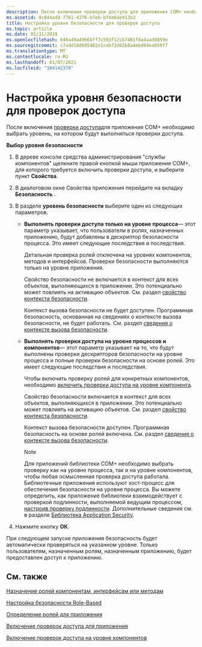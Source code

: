 ```yaml
---
description: После включения проверки доступа для приложения COM+ необходимо выбрать уровень, на котором будут выполняться проверки доступа.
ms.assetid: 9c044add-7761-4378-b7eb-bf4e84e913b3
title: Настройка уровня безопасности для проверок доступа
ms.topic: article
ms.date: 05/31/2018
ms.openlocfilehash: 646a49a4966bff7c593f12cb7481f4a4aad8859e
ms.sourcegitcommit: c7add10d695482e1ceb72d62b8a4ebd84ea050f7
ms.translationtype: MT
ms.contentlocale: ru-RU
ms.lasthandoff: 01/07/2021
ms.locfileid: "104142370"
---
```

# <a name="setting-a-security-level-for-access-checks"></a>Настройка уровня безопасности для проверок доступа

После включения [проверки доступа](enabling-access-checks-for-an-application.md)для приложения COM+ необходимо выбрать уровень, на котором будут выполняться проверки доступа.

**Выбор уровня безопасности**

1.  В дереве консоли средства администрирования "службы компонентов" щелкните правой кнопкой мыши приложение COM+, для которого требуется включить проверки доступа, и выберите пункт **Свойства**.

2.  В диалоговом окне Свойства приложения перейдите на вкладку **Безопасность** .

3.  В разделе **уровень безопасности** выберите один из следующих параметров.

    -   **Выполнять проверки доступа только на уровне процесса**— этот параметр указывает, что пользователи в ролях, назначенных приложению, будут добавлены в дескриптор безопасности процесса. Это имеет следующие последствия и последствия.

        Детальная проверка ролей отключена на уровнях компонентов, методов и интерфейсов. Проверки безопасности выполняются только на уровне приложения.

        Свойство безопасности не включается в контекст для всех объектов, выполняющихся в приложении. Это потенциально может повлиять на активацию объектов. См. раздел [свойство контекста безопасности](security-context-property.md).

        Контекст вызова безопасности не будет доступен. Программная безопасность, основанная на сведениях о контексте вызова безопасности, не будет работать. См. раздел [сведения о контексте вызова безопасности](security-call-context-information.md).

    -   **Выполнять проверки доступа на уровне процессов и компонентов**— этот параметр указывает на то, что будут выполнены проверки дескрипторов безопасности на уровне процесса и полные проверки безопасности на основе ролей. Это имеет следующие последствия и последствия.

        Чтобы включить проверку ролей для конкретных компонентов, необходимо [включить проверки доступа на уровне компонента](enabling-access-checks-at-the-component-level.md).

        Свойство безопасности включается в контекст для всех объектов, выполняющихся в приложении. Это потенциально может повлиять на активацию объектов. См. раздел [свойство контекста безопасности](security-context-property.md).

        Контекст вызова безопасности доступен. Программная безопасность на основе ролей включена. См. раздел [сведения о контексте вызова безопасности](security-call-context-information.md).

        > [!Note]  
        > Для приложений библиотеки COM+ необходимо выбрать проверку как на уровне процесса, так и на уровне компонентов, чтобы любая осмысленная проверка доступа работала. Библиотечные приложения используют хост-процесс для обеспечения безопасности на уровне процесса. Вы можете определить, как приложение библиотеки взаимодействует с проверкой подлинности, выполняемой ведущим процессом, [настроив проверку подлинности](enabling-authentication-for-a-library-application.md). Дополнительные сведения см. в разделе [Библиотека Application Security](library-application-security.md).

         

4.  Нажмите кнопку **ОК**.

При следующем запуске приложения безопасность будет автоматически проверяться на указанном уровне. Только пользователям, назначенным ролям, назначенным приложению, будет предоставлен доступ к приложению.

## <a name="related-topics"></a>См. также

<dl> <dt>

[Назначение ролей компонентам, интерфейсам или методам](assigning-roles-to-components--interfaces--or-methods.md)
</dt> <dt>

[Настройка безопасности Role-Based](configuring-role-based-security.md)
</dt> <dt>

[Определение ролей для приложения](defining-roles-for-an-application.md)
</dt> <dt>

[Включение проверок доступа для приложения](enabling-access-checks-for-an-application.md)
</dt> <dt>

[Включение проверок доступа на уровне компонентов](enabling-access-checks-at-the-component-level.md)
</dt> </dl>

 

 



